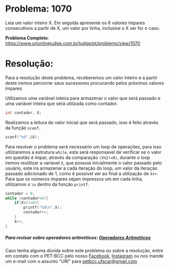 # Problema: 1070    
Leia um valor inteiro X. Em seguida apresente os 6 valores ímpares consecutivos a partir de X, um valor por linha, inclusive o X ser for o caso.

**Problema Completo**: https://www.urionlinejudge.com.br/judge/pt/problems/view/1070


# Resolução:
Para a resolução deste problema, receberemos um valor inteiro e a partir deste iremos percorrer seus sucessores procurando pelos próximos valores ímpares

Utilizamos uma variável inteira para armazenar o valor que será passado e uma variável inteira que sérá utilizada como contador.
```c
int contador, X;
```

Realizamos a leitura do valor inicial que será passado, isso é feito através da função `scanf`.
```c
scanf("%d",&X);
```

Para resolver o problema será necessário um loop de operações, para isso utilizaremos a estrutura `while`, esta será responsavel de verificar se o valor em questão é ímpar, através da comparação `(X%2!=0)`, durante o loop iremos reutilizar a variavel `X`, que possuia inicialmente o valor passado pelo usuário, este ira armazenar a cada iteração do loop, um valor da iteração passado adicionado de 1, como é possivel ver ao final a utilização de `X++`. Para que os números impares sejam impressos um em cada linha, utilizamos o `\n` dentro da função `printf`.

```c
contador = 0;
while (contador<6){
	if(X%2!=0){
		printf("%d\n",X);
		contador++;
	}
	X++;
}
```

##### Para revisar sobre operadores aritméticos: [Operadores Aritméticos](http://linguagemc.com.br/operadores-aritmeticos-em-linguagem-c/)
    
Caso tenha alguma dúvida sobre este problema ou sobre a resolução, entre em contato com o PET-BCC pelo nosso
[Facebook](https://www.facebook.com/petbcc/),
[Instagram](https://www.instagram.com/petbcc.ufscar/)
ou nos mande um e-mail com o assunto "URI" para  petbcc.ufscar@gmail.com
